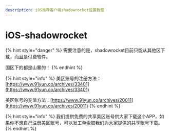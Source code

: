 ```yaml
---
description: iOS推荐客户端shadowrocket设置教程
---
```


# iOS-shadowrocket

{% hint style="danger" %}
需要注意的是，shadowrocket目前只能从其他区下载，而且是付费软件。

国区下的都是山寨的！
{% endhint %}

{% hint style="info" %}
美区账号的注册方法：[https://www.91yun.co/archives/33401](https://www.91yun.co/archives/33401)

美区账号的充值方法：[https://www.91yun.co/archives/20011](https://www.91yun.co/archives/20011)
{% endhint %}

{% hint style="info" %}
我们提供免费的共享美区账号供大家下载这个APP，如果你不想自己注册美区账号，可以发工单索取我们为大家提供的共享账号下载。
{% endhint %}



